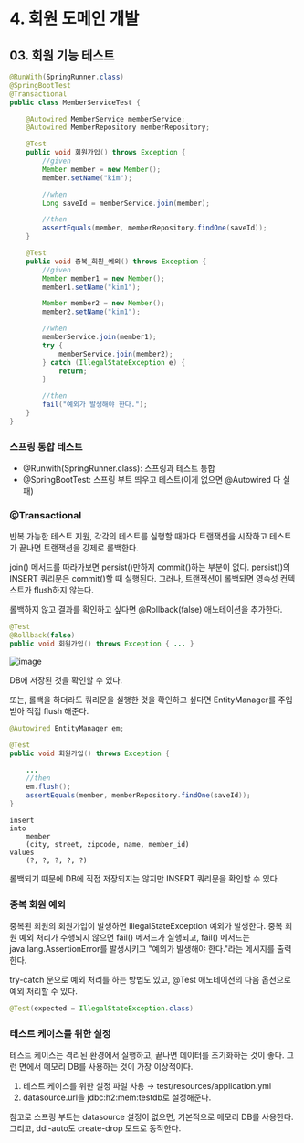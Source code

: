 # 4. 회원 도메인 개발
## 03. 회원 기능 테스트
```java
@RunWith(SpringRunner.class)
@SpringBootTest
@Transactional
public class MemberServiceTest {

    @Autowired MemberService memberService;
    @Autowired MemberRepository memberRepository;

    @Test
    public void 회원가입() throws Exception {
        //given
        Member member = new Member();
        member.setName("kim");

        //when
        Long saveId = memberService.join(member);

        //then
        assertEquals(member, memberRepository.findOne(saveId));
    }

    @Test
    public void 중복_회원_예외() throws Exception {
        //given
        Member member1 = new Member();
        member1.setName("kim1");

        Member member2 = new Member();
        member2.setName("kim1");

        //when
        memberService.join(member1);
        try {
            memberService.join(member2);
        } catch (IllegalStateException e) {
            return;
        }

        //then
        fail("예외가 발생해야 한다.");
    }
}
```
### 스프링 통합 테스트
- @Runwith(SpringRunner.class): 스프링과 테스트 통합
- @SpringBootTest: 스프링 부트 띄우고 테스트(이게 없으면 @Autowired 다 실패)

### @Transactional
반복 가능한 테스트 지원, 각각의 테스트를 실행할 때마다 트랜잭션을 시작하고 테스트가 끝나면 트랜잭션을 강제로 롤백한다.

join() 메서드를 따라가보면 persist()만하지 commit()하는 부분이 없다. 
persist()의 INSERT 쿼리문은 commit()할 때 실행된다.
그러나, 트랜잭션이 롤백되면 영속성 컨텍스트가 flush하지 않는다.

롤백하지 않고 결과를 확인하고 싶다면 @Rollback(false) 애노테이션을 추가한다.
```java
@Test
@Rollback(false)
public void 회원가입() throws Exception { ... }
```
![image](https://github.com/GYUNGAEEEE/inflearn-SpringBoot-JPA/assets/158580466/e651d242-b6e4-4cc9-ad09-4f10b9202f2a)

DB에 저장된 것을 확인할 수 있다.

또는, 롤백을 하더라도 쿼리문을 실행한 것을 확인하고 싶다면 EntityManager를 주입받아 직접 flush 해준다.
```java
@Autowired EntityManager em;

@Test
public void 회원가입() throws Exception {

    ...
    //then
    em.flush();
    assertEquals(member, memberRepository.findOne(saveId));
}
```
```
insert 
into
    member
    (city, street, zipcode, name, member_id) 
values
    (?, ?, ?, ?, ?)
```
롤백되기 때문에 DB에 직접 저장되지는 않지만 INSERT 쿼리문을 확인할 수 있다.

### 중복 회원 예외
중복된 회원의 회원가입이 발생하면 IllegalStateException 예외가 발생한다.
중복 회원 예외 처리가 수행되지 않으면 fail() 메서드가 실행되고, 
fail() 메서드는 java.lang.AssertionError를 발생시키고 "예외가 발생해야 한다."라는 메시지를 출력한다.

try-catch 문으로 예외 처리를 하는 방법도 있고, @Test 애노테이션의 다음 옵션으로 예외 처리할 수 있다.
```java
@Test(expected = IllegalStateException.class)
```

### 테스트 케이스를 위한 설정
테스트 케이스는 격리된 환경에서 실행하고, 끝나면 데이터를 초기화하는 것이 좋다.
그런 면에서 메모리 DB를 사용하는 것이 가장 이상적이다.
1. 테스트 케이스를 위한 설정 파일 사용 → test/resources/application.yml
2. datasource.url을 jdbc:h2:mem:testdb로 설정해준다.

참고로 스프링 부트는 datasource 설정이 없으면, 기본적으로 메모리 DB를 사용한다.
그리고, ddl-auto도 create-drop 모드로 동작한다.
